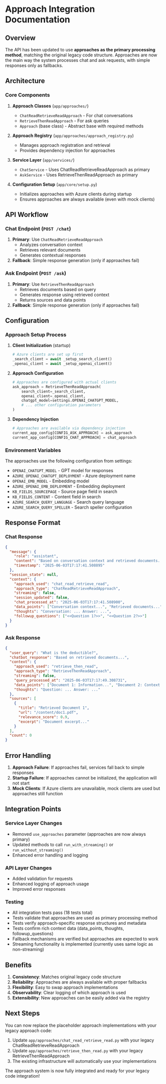 # Approach Integration Documentation

## Overview

The API has been updated to use **approaches as the primary processing method**, matching the original legacy code structure. Approaches are now the main way the system processes chat and ask requests, with simple responses only as fallbacks.

## Architecture

### Core Components

1. **Approach Classes** (`app/approaches/`)
   - `ChatReadRetrieveReadApproach` - For chat conversations
   - `RetrieveThenReadApproach` - For ask queries
   - `Approach` (base class) - Abstract base with required methods

2. **Approach Registry** (`app/approaches/approach_registry.py`)
   - Manages approach registration and retrieval
   - Provides dependency injection for approaches

3. **Service Layer** (`app/services/`)
   - `ChatService` - Uses ChatReadRetrieveReadApproach as primary
   - `AskService` - Uses RetrieveThenReadApproach as primary

4. **Configuration Setup** (`app/core/setup.py`)
   - Initializes approaches with Azure clients during startup
   - Ensures approaches are always available (even with mock clients)

## API Workflow

### Chat Endpoint (`POST /chat`)
1. **Primary**: Use `ChatReadRetrieveReadApproach`
   - Analyzes conversation context
   - Retrieves relevant documents
   - Generates contextual responses
2. **Fallback**: Simple response generation (only if approaches fail)

### Ask Endpoint (`POST /ask`) 
1. **Primary**: Use `RetrieveThenReadApproach`
   - Retrieves documents based on query
   - Generates response using retrieved context
   - Returns sources and data points
2. **Fallback**: Simple response generation (only if approaches fail)

## Configuration

### Approach Setup Process

1. **Client Initialization** (startup)
   ```python
   # Azure clients are set up first
   _search_client = await _setup_search_client()
   _openai_client = await _setup_openai_client()
   ```

2. **Approach Configuration**
   ```python
   # Approaches are configured with actual clients
   ask_approach = RetrieveThenReadApproach(
       search_client=_search_client,
       openai_client=_openai_client,
       chatgpt_model=settings.OPENAI_CHATGPT_MODEL,
       # ... other configuration parameters
   )
   ```

3. **Dependency Injection**
   ```python
   # Approaches are available via dependency injection
   current_app_config[CONFIG_ASK_APPROACH] = ask_approach
   current_app_config[CONFIG_CHAT_APPROACH] = chat_approach
   ```

### Environment Variables

The approaches use the following configuration from settings:

- `OPENAI_CHATGPT_MODEL` - GPT model for responses
- `AZURE_OPENAI_CHATGPT_DEPLOYMENT` - Azure deployment name
- `OPENAI_EMB_MODEL` - Embedding model
- `AZURE_OPENAI_EMB_DEPLOYMENT` - Embedding deployment
- `KB_FIELDS_SOURCEPAGE` - Source page field in search
- `KB_FIELDS_CONTENT` - Content field in search
- `AZURE_SEARCH_QUERY_LANGUAGE` - Search query language
- `AZURE_SEARCH_QUERY_SPELLER` - Search speller configuration

## Response Format

### Chat Response
```json
{
  "message": {
    "role": "assistant",
    "content": "Based on conversation context and retrieved documents...",
    "timestamp": "2025-06-03T17:17:41.508895"
  },
  "session_state": null,
  "context": {
    "approach_used": "chat_read_retrieve_read",
    "approach_type": "ChatReadRetrieveReadApproach",
    "streaming": false,
    "session_updated": false,
    "chat_processed_at": "2025-06-03T17:17:41.508900",
    "data_points": ["Conversation context...", "Retrieved documents..."],
    "thoughts": "Conversation: ... Answer: ...",
    "followup_questions": ["<<Question 1?>>", "<<Question 2?>>"]
  }
}
```

### Ask Response
```json
{
  "user_query": "What is the deductible?",
  "chatbot_response": "Based on retrieved documents...",
  "context": {
    "approach_used": "retrieve_then_read",
    "approach_type": "RetrieveThenReadApproach",
    "streaming": false,
    "query_processed_at": "2025-06-03T17:17:49.308731",
    "data_points": ["Document 1: Information...", "Document 2: Context..."],
    "thoughts": "Question: ... Answer: ..."
  },
  "sources": [
    {
      "title": "Retrieved Document 1",
      "url": "/content/doc1.pdf",
      "relevance_score": 0.9,
      "excerpt": "Document excerpt..."
    }
  ],
  "count": 0
}
```

## Error Handling

1. **Approach Failure**: If approaches fail, services fall back to simple responses
2. **Startup Failure**: If approaches cannot be initialized, the application will not start
3. **Mock Clients**: If Azure clients are unavailable, mock clients are used but approaches still function

## Integration Points

### Service Layer Changes
- Removed `use_approaches` parameter (approaches are now always primary)
- Updated methods to call `run_with_streaming()` or `run_without_streaming()`
- Enhanced error handling and logging

### API Layer Changes
- Added validation for requests
- Enhanced logging of approach usage
- Improved error responses

### Testing
- All integration tests pass (18 tests total)
- Tests validate that approaches are used as primary processing method
- Tests verify approach-specific response structures and metadata
- Tests confirm rich context data (data_points, thoughts, followup_questions) 
- Fallback mechanisms are verified but approaches are expected to work
- Streaming functionality is implemented (currently uses same logic as non-streaming)

## Benefits

1. **Consistency**: Matches original legacy code structure
2. **Reliability**: Approaches are always available with proper fallbacks
3. **Flexibility**: Easy to swap approach implementations
4. **Observability**: Clear logging of which approach is used
5. **Extensibility**: New approaches can be easily added via the registry

## Next Steps

You can now replace the placeholder approach implementations with your legacy approach code:

1. Update `app/approaches/chat_read_retrieve_read.py` with your legacy ChatReadRetrieveReadApproach
2. Update `app/approaches/retrieve_then_read.py` with your legacy RetrieveThenReadApproach
3. The existing infrastructure will automatically use your implementations

The approach system is now fully integrated and ready for your legacy code integration! 